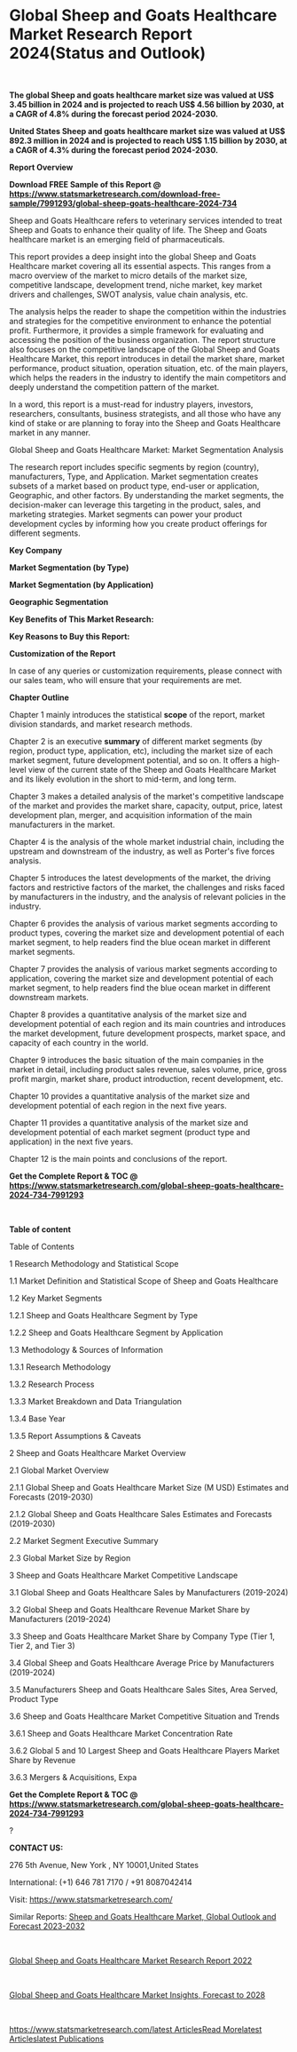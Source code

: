 <h1>Global Sheep and Goats Healthcare Market Research Report 2024(Status and Outlook)</h1><br/><p><strong>The global Sheep and goats healthcare market size was valued at US$ 3.45 billion in 2024 and is projected to reach US$ 4.56 billion by 2030, at a <strong>CAGR</strong> of 4.8% during the forecast period 2024-2030.</strong></p>
 
 
 
 <p><strong>United States Sheep and goats healthcare market size was valued at US$ 892.3 million in 2024 and is projected to reach US$ 1.15 billion by 2030, at a <strong>CAGR</strong> of 4.3% during the forecast period 2024-2030.</strong></p>
 
 
 
 <p><strong>Report Overview</strong></p>
 
 
 
 <p><strong>Download FREE Sample of this Report @ <a href="https://www.statsmarketresearch.com/download-free-sample/7991293/global-sheep-goats-healthcare-2024-734">https://www.statsmarketresearch.com/download-free-sample/7991293/global-sheep-goats-healthcare-2024-734</a></strong></p>
 
 
 
 <p>Sheep and Goats Healthcare refers to veterinary services intended to treat Sheep and Goats to enhance their quality of life. The Sheep and Goats healthcare market is an emerging field of pharmaceuticals.</p>
 
 
 
 <p>This report provides a deep insight into the global Sheep and Goats Healthcare market covering all its essential aspects. This ranges from a macro overview of the market to micro details of the market size, competitive landscape, development trend, niche market, key market drivers and challenges, SWOT analysis, value chain analysis, etc.</p>
 
 
 
 <p>The analysis helps the reader to shape the competition within the industries and strategies for the competitive environment to enhance the potential profit. Furthermore, it provides a simple framework for evaluating and accessing the position of the business organization. The report structure also focuses on the competitive landscape of the Global Sheep and Goats Healthcare Market, this report introduces in detail the market share, market performance, product situation, operation situation, etc. of the main players, which helps the readers in the industry to identify the main competitors and deeply understand the competition pattern of the market.</p>
 
 
 
 <p>In a word, this report is a must-read for industry players, investors, researchers, consultants, business strategists, and all those who have any kind of stake or are planning to foray into the Sheep and Goats Healthcare market in any manner.</p>
 
 
 
 <p>Global Sheep and Goats Healthcare Market: Market Segmentation Analysis</p>
 
 
 
 <p>The research report includes specific segments by region (country), manufacturers, Type, and Application. Market segmentation creates subsets of a market based on product type, end-user or application, Geographic, and other factors. By understanding the market segments, the decision-maker can leverage this targeting in the product, sales, and marketing strategies. Market segments can power your product development cycles by informing how you create product offerings for different segments.</p>
 
 
 
 <p><strong>Key Company</strong></p>
 
 
 
 <p><strong>Market Segmentation (by Type)</strong></p>
 
 
 
 <p><strong>Market Segmentation (<strong>by Application</strong>)</strong></p>
 
 
 
 <p><strong>Geographic Segmentation</strong></p>
 
 
 
 <p><strong>Key Benefits of This Market Research:</strong></p>
 
 
 
 <p><strong>Key <strong>Reasons to Buy</strong> this Report:</strong></p>
 
 
 
 <p><strong>Customization of the Report</strong></p>
 
 
 
 <p>In case of any queries or customization requirements, please connect with our sales team, who will ensure that your requirements are met.</p>
 
 
 
 <p><strong>Chapter Outline</strong></p>
 
 
 
 <p>Chapter 1 mainly introduces the statistical <strong>scope</strong> of the report, market division standards, and market research methods.</p>
 
 
 
 <p>Chapter 2 is an executive <strong>summary</strong> of different market segments (by region, product type, application, etc), including the market size of each market segment, future development potential, and so on. It offers a high-level view of the current state of the Sheep and Goats Healthcare Market and its likely evolution in the short to mid-term, and long term.</p>
 
 
 
 <p>Chapter 3 makes a detailed analysis of the market&#39;s competitive landscape of the market and provides the market share, capacity, output, price, latest development plan, merger, and acquisition information of the main manufacturers in the market.</p>
 
 
 
 <p>Chapter 4 is the analysis of the whole market industrial chain, including the upstream and downstream of the industry, as well as Porter&#39;s five forces analysis.</p>
 
 
 
 <p>Chapter 5 introduces the latest developments of the market, the driving factors and restrictive factors of the market, the challenges and risks faced by manufacturers in the industry, and the analysis of relevant policies in the industry.</p>
 
 
 
 <p>Chapter 6 provides the analysis of various market segments according to product types, covering the market size and development potential of each market segment, to help readers find the blue ocean market in different market segments.</p>
 
 
 
 <p>Chapter 7 provides the analysis of various market segments according to application, covering the market size and development potential of each market segment, to help readers find the blue ocean market in different downstream markets.</p>
 
 
 
 <p>Chapter 8 provides a quantitative analysis of the market size and development potential of each region and its main countries and introduces the market development, future development prospects, market space, and capacity of each country in the world.</p>
 
 
 
 <p>Chapter 9 introduces the basic situation of the main companies in the market in detail, including product sales revenue, sales volume, price, gross profit margin, market share, product introduction, recent development, etc.</p>
 
 
 
 <p>Chapter 10 provides a quantitative analysis of the market size and development potential of each region in the next five years.</p>
 
 
 
 <p>Chapter 11 provides a quantitative analysis of the market size and development potential of each market segment (product type and application) in the next five years.</p>
 
 
 
 <p>Chapter 12 is the main points and conclusions of the report.</p>
 
 
 
 <div><b>Get the Complete Report & TOC @ <a href="https://www.statsmarketresearch.com/global-sheep-goats-healthcare-2024-734-7991293">https://www.statsmarketresearch.com/global-sheep-goats-healthcare-2024-734-7991293</a></b></div>
 
 
 
 <p><br />
 
 <b>Table of content</b></p>
 
 
 
 <p>Table of Contents<br />
 
 1 Research Methodology and Statistical Scope<br />
 
 1.1 Market Definition and Statistical Scope of Sheep and Goats Healthcare<br />
 
 1.2 Key Market Segments<br />
 
 1.2.1 Sheep and Goats Healthcare Segment by Type<br />
 
 1.2.2 Sheep and Goats Healthcare Segment by Application<br />
 
 1.3 Methodology & Sources of Information<br />
 
 1.3.1 Research Methodology<br />
 
 1.3.2 Research Process<br />
 
 1.3.3 Market Breakdown and Data Triangulation<br />
 
 1.3.4 Base Year<br />
 
 1.3.5 Report Assumptions & Caveats<br />
 
 2 Sheep and Goats Healthcare Market Overview<br />
 
 2.1 Global Market Overview<br />
 
 2.1.1 Global Sheep and Goats Healthcare Market Size (M USD) Estimates and Forecasts (2019-2030)<br />
 
 2.1.2 Global Sheep and Goats Healthcare Sales Estimates and Forecasts (2019-2030)<br />
 
 2.2 Market Segment Executive Summary<br />
 
 2.3 Global Market Size by Region<br />
 
 3 Sheep and Goats Healthcare Market Competitive Landscape<br />
 
 3.1 Global Sheep and Goats Healthcare Sales by Manufacturers (2019-2024)<br />
 
 3.2 Global Sheep and Goats Healthcare Revenue Market Share by Manufacturers (2019-2024)<br />
 
 3.3 Sheep and Goats Healthcare Market Share by Company Type (Tier 1, Tier 2, and Tier 3)<br />
 
 3.4 Global Sheep and Goats Healthcare Average Price by Manufacturers (2019-2024)<br />
 
 3.5 Manufacturers Sheep and Goats Healthcare Sales Sites, Area Served, Product Type<br />
 
 3.6 Sheep and Goats Healthcare Market Competitive Situation and Trends<br />
 
 3.6.1 Sheep and Goats Healthcare Market Concentration Rate<br />
 
 3.6.2 Global 5 and 10 Largest Sheep and Goats Healthcare Players Market Share by Revenue<br />
 
 3.6.3 Mergers & Acquisitions, Expa</p>
 
 
 
 <div><b>Get the Complete Report & TOC @ <a href="https://www.statsmarketresearch.com/global-sheep-goats-healthcare-2024-734-7991293">https://www.statsmarketresearch.com/global-sheep-goats-healthcare-2024-734-7991293</a></b></div>
 
 
 
 <p>? </p>
 
 
 
 <p><b>CONTACT US:</b><br />
 
 276 5th Avenue, New York , NY 10001,United States<br />
 
 International: (+1) 646 781 7170 / +91 8087042414<br />
 
 Visit: <a href="https://www.statsmarketresearch.com/">https://www.statsmarketresearch.com/</a><br />
 
 Similar Reports: <a href="https://www.statsmarketresearch.com/global-sheep-goats-healthcare-2024-734-7991293">Sheep and Goats Healthcare Market, Global Outlook and Forecast 2023-2032</a><br />
 
 <br />
 
 <a href="https://www.statsmarketresearch.com/global-sheep-goats-healthcare-2024-734-7991293">Global Sheep and Goats Healthcare Market Research Report 2022</a><br />
 
 <br />
 
 <a href="https://www.statsmarketresearch.com/global-sheep-goats-healthcare-2024-734-7991293">Global Sheep and Goats Healthcare Market Insights, Forecast to 2028</a><br />
 
 <br />
 
 <a href="https://gyeongbokgung.com">https://www.statsmarketresearch.com/</a><a href="https://hallyeomaritime.com">latest Articles</a><a href="https://jingwansa.com">Read More</a><a href="https://nguoiviet.jp/">latest Articles</a><a href="https://www.intelmarketresearch.com/">latest Publications</a></p>